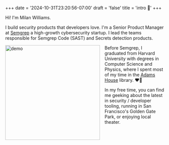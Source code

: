 +++
date = '2024-10-31T23:20:56-07:00'
draft = 'false'
title = 'intro 👋'
+++

Hi! I'm Milan Williams.

I build security products that developers love. I'm a Senior Product Manager at [Semgrep](https://semgrep.dev/) a high-growth cybersecurity startup. I lead the teams responsible for Semgrep Code (SAST) and Secrets detection products.

<img src="/profile_pic.png" alt="demo" width="300" style="float: left; margin-right: 15px;">

Before Semgrep, I graduated from Harvard University with degrees in Computer Science and Physics, where I spent most of my time in the [Adams House](https://en.wikipedia.org/wiki/Adams_House_(Harvard_College)) library. ❤️💛

In my free time, you can find me geeking about the latest in security / developer tooling, running in San Francisco's Golden Gate Park, or enjoying local theater.
